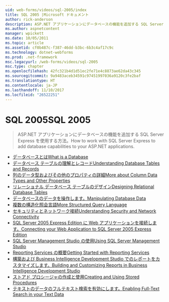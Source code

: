 ```yaml
---
uid: web-forms/videos/sql-2005/index
title: SQL 2005 |Microsoft ドキュメント
author: rick-anderson
description: ASP.NET アプリケーションにデータベースの機能を追加する SQL Server Express を使用する方法。
ms.author: aspnetcontent
manager: wpickett
ms.date: 10/05/2011
ms.topic: article
ms.assetid: cf0b487c-f387-46dd-b3bc-6b3c4af17c9c
ms.technology: dotnet-webforms
ms.prod: .net-framework
msc.legacyurl: /web-forms/videos/sql-2005
msc.type: chapter
ms.openlocfilehash: 42fc321b4d1d51ec2fe71e4c8873ae62da43c345
ms.sourcegitcommit: 9a9483aceb34591c97451997036a9120c3fe2baf
ms.translationtype: HT
ms.contentlocale: ja-JP
ms.lasthandoff: 11/10/2017
ms.locfileid: "26522251"
---
```

<a name="sql-2005"></a><span data-ttu-id="557aa-103">SQL 2005</span><span class="sxs-lookup"><span data-stu-id="557aa-103">SQL 2005</span></span>
====================
> <span data-ttu-id="557aa-104">ASP.NET アプリケーションにデータベースの機能を追加する SQL Server Express を使用する方法。</span><span class="sxs-lookup"><span data-stu-id="557aa-104">How to work with SQL Server Express to add database capabilities to your ASP.NET applications.</span></span>


- [<span data-ttu-id="557aa-105">データベースとは</span><span class="sxs-lookup"><span data-stu-id="557aa-105">What is a Database</span></span>](what-is-a-database.md)
- [<span data-ttu-id="557aa-106">データベース テーブルの理解とレコード</span><span class="sxs-lookup"><span data-stu-id="557aa-106">Understanding Database Tables and Records</span></span>](understanding-database-tables-and-records.md)
- [<span data-ttu-id="557aa-107">列のデータ型およびその他のプロパティの詳細</span><span class="sxs-lookup"><span data-stu-id="557aa-107">More about Column Data Types and Other Properties</span></span>](more-about-column-data-types-and-other-properties.md)
- [<span data-ttu-id="557aa-108">リレーショナル データベース テーブルのデザイン</span><span class="sxs-lookup"><span data-stu-id="557aa-108">Designing Relational Database Tables</span></span>](designing-relational-database-tables.md)
- [<span data-ttu-id="557aa-109">データベースのデータを操作します。</span><span class="sxs-lookup"><span data-stu-id="557aa-109">Manipulating Database Data</span></span>](manipulating-database-data.md)
- [<span data-ttu-id="557aa-110">複数の構造化照会言語</span><span class="sxs-lookup"><span data-stu-id="557aa-110">More Structured Query Language</span></span>](more-structured-query-language.md)
- [<span data-ttu-id="557aa-111">セキュリティとネットワーク接続</span><span class="sxs-lookup"><span data-stu-id="557aa-111">Understanding Security and Network Connectivity</span></span>](understanding-security-and-network-connectivity.md)
- [<span data-ttu-id="557aa-112">SQL Server 2005 Express Edition に Web アプリケーションを接続します。</span><span class="sxs-lookup"><span data-stu-id="557aa-112">Connecting your Web Application to SQL Server 2005 Express Edition</span></span>](connecting-your-web-application-to-sql-server-2005-express-edition.md)
- [<span data-ttu-id="557aa-113">SQL Server Management Studio の使用</span><span class="sxs-lookup"><span data-stu-id="557aa-113">Using SQL Server Management Studio</span></span>](using-sql-server-management-studio.md)
- [<span data-ttu-id="557aa-114">Reporting Services の概要</span><span class="sxs-lookup"><span data-stu-id="557aa-114">Getting Started with Reporting Services</span></span>](getting-started-with-reporting-services.md)
- [<span data-ttu-id="557aa-115">構築および Business Intelligence Development Studio でのレポートをカスタマイズします。</span><span class="sxs-lookup"><span data-stu-id="557aa-115">Building and Customizing Reports in Business Intelligence Development Studio</span></span>](building-and-customizing-reports-in-business-intelligence-development-studio.md)
- [<span data-ttu-id="557aa-116">ストアド プロシージャの作成と使用</span><span class="sxs-lookup"><span data-stu-id="557aa-116">Creating and Using Stored Procedures</span></span>](creating-and-using-stored-procedures.md)
- [<span data-ttu-id="557aa-117">テキストのデータのフルテキスト検索を有効にします。</span><span class="sxs-lookup"><span data-stu-id="557aa-117">Enabling Full-Text Search in your Text Data</span></span>](enabling-full-text-search-in-your-text-data.md)
